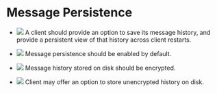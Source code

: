 Message Persistence
===================

- ![](/badge/req.png) A client should provide an option to save its message
  history, and provide a persistent view of that history across client
  restarts.

- ![](/badge/rec.png) Message persistence should be enabled by default.

- ![](/badge/req.png) Message history stored on disk should be encrypted.

- ![](/badge/rec.png) Client may offer an option to store unencrypted history
  on disk.
